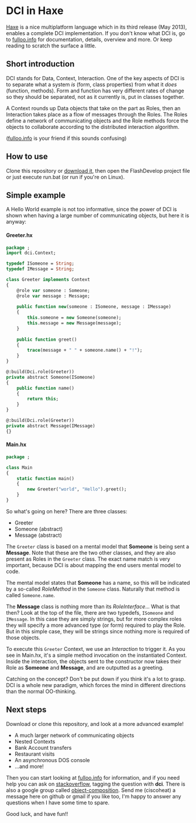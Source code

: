 # DCI in Haxe
[Haxe](http://haxe.org) is a nice multiplatform language which in its third release (May 2013), enables a complete DCI implementation. If you don't know what DCI is, go to [fulloo.info](http://fulloo.info) for documentation, details, overview and more. Or keep reading to scratch the surface a little.

## Short introduction
DCI stands for Data, Context, Interaction. One of the key aspects of DCI is to separate what a system *is* (form, class properties) from what it *does* (function, methods). Form and function has very different rates of change so they should be separated, not as it currently is, put in classes together.

A Context rounds up Data objects that take on the part as Roles, then an Interaction takes place as a flow of messages through the Roles. The Roles define a network of communicating objects and the Role methods force the objects to collaborate according to the distributed interaction algorithm.

([fulloo.info](http://fulloo.info) is your friend if this sounds confusing)

## How to use
Clone this repository or [download it](https://github.com/ciscoheat/haxedci-example/archive/master.zip), then open the FlashDevelop project file or just execute run.bat (or run if you're on Linux).

## Simple example
A Hello World example is not too informative, since the power of DCI is shown when having a large number of communicating objects, but here it is anyway:

#### Greeter.hx
```Haxe
package ;
import dci.Context;

typedef ISomeone = String;
typedef IMessage = String;

class Greeter implements Context
{
    @role var someone : Someone;
	@role var message : Message;
	
	public function new(someone : ISomeone, message : IMessage)
	{
		this.someone = new Someone(someone);
		this.message = new Message(message);
	}
	
	public function greet()
	{
		trace(message + " " + someone.name() + "!");
	}
}

@:build(Dci.role(Greeter))
private abstract Someone(ISomeone)
{
	public function name()
	{
		return this;
	}
}

@:build(Dci.role(Greeter))
private abstract Message(IMessage)
{}
```

#### Main.hx
```Haxe
package ;

class Main 
{	
	static function main() 
	{
		new Greeter("world", "Hello").greet();
	}	
}
```
So what's going on here? There are three classes:

* Greeter
* Someone (abstract)
* Message (abstract)

The `Greeter` class is based on a mental model that **Someone** is being sent a **Message**. Note that these are the two other classes, and they are also present as Roles in the `Greeter` class. The exact name match is very important, because DCI is about mapping the end users mental model to code.

The mental model states that **Someone** has a name, so this will be indicated by a so-called *RoleMethod* in the `Someone` class. Naturally that method is called `Someone.name`.

The **Message** class is nothing more than its *RoleInterface*... What is that then? Look at the top of the file, there are two typedefs, `ISomeone` and `IMessage`. In this case they are simply strings, but for more complex roles they will specify a more advanced type (or form) required to play the Role. But in this simple case, they will be strings since nothing more is required of those objects.

To execute this `Greeter` Context, we use an *Interaction* to trigger it. As you see in Main.hx, it's a simple method invocation on the instantiated Context. Inside the interaction, the objects sent to the constructor now takes their Role as **Someone** and **Message**, and are outputted as a greeting.

Catching on the concept? Don't be put down if you think it's a lot to grasp. DCI is a whole new paradigm, which forces the mind in different directions than the normal OO-thinking.

## Next steps
Download or clone this repository, and look at a more advanced example! 

* A much larger network of communicating objects
* Nested Contexts
* Bank Account transfers
* Restaurant visits
* An asynchronous DOS console
* ...and more! 
 
Then you can start looking at [fulloo.info](http://fulloo.info) for information, and if you need help you can ask on [stackoverflow](http://stackoverflow.com/questions/tagged/dci), tagging the question with **dci**. There is also a google group called [object-composition](https://groups.google.com/forum/?fromgroups#!forum/object-composition). Send me (ciscoheat) a message here on github or gmail if you like too, I'm happy to answer any questions when I have some time to spare.

Good luck, and have fun!!

